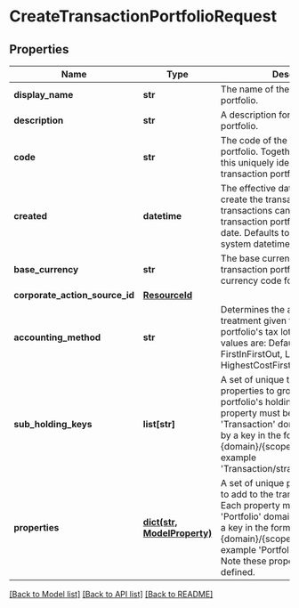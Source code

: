# CreateTransactionPortfolioRequest

## Properties
Name | Type | Description | Notes
------------ | ------------- | ------------- | -------------
**display_name** | **str** | The name of the transaction portfolio. | 
**description** | **str** | A description for the transaction portfolio. | [optional] 
**code** | **str** | The code of the transaction portfolio. Together with the scope this uniquely identifies the transaction portfolio. | 
**created** | **datetime** | The effective datetime at which to create the transaction portfolio. No transactions can be added to the transaction portfolio before this date. Defaults to the current LUSID system datetime if not specified. | [optional] 
**base_currency** | **str** | The base currency of the transaction portfolio in ISO 4217 currency code format. | 
**corporate_action_source_id** | [**ResourceId**](ResourceId.md) |  | [optional] 
**accounting_method** | **str** | Determines the accounting treatment given to the transaction portfolio&#39;s tax lots. The available values are: Default, AverageCost, FirstInFirstOut, LastInFirstOut, HighestCostFirst, LowestCostFirst | [optional] 
**sub_holding_keys** | **list[str]** | A set of unique transaction properties to group the transaction portfolio&#39;s holdings by. Each property must be from the &#39;Transaction&#39; domain and identified by a key in the format {domain}/{scope}/{code}, for example &#39;Transaction/strategies/quantsignal&#39;. | [optional] 
**properties** | [**dict(str, ModelProperty)**](ModelProperty.md) | A set of unique portfolio properties to add to the transaction portfolio. Each property must be from the &#39;Portfolio&#39; domain and identified by a key in the format {domain}/{scope}/{code}, for example &#39;Portfolio/Manager/Id&#39;. Note these properties must be pre-defined. | [optional] 

[[Back to Model list]](../README.md#documentation-for-models) [[Back to API list]](../README.md#documentation-for-api-endpoints) [[Back to README]](../README.md)



